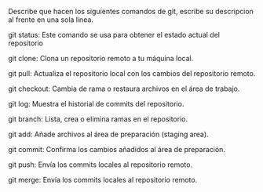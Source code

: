 Describe que hacen los siguientes comandos de git, escribe su descripcion al frente en una sola linea.

git status: Este comando se usa para obtener el estado actual del repositorio

git clone: Clona un repositorio remoto a tu máquina local.

git pull: Actualiza el repositorio local con los cambios del repositorio remoto.

git checkout: Cambia de rama o restaura archivos en el área de trabajo.

git log: Muestra el historial de commits del repositorio.

git branch: Lista, crea o elimina ramas en el repositorio.

git add: Añade archivos al área de preparación (staging area).

git commit: Confirma los cambios añadidos al área de preparación.

git push: Envía los commits locales al repositorio remoto.

git merge: Envía los commits locales al repositorio remoto.